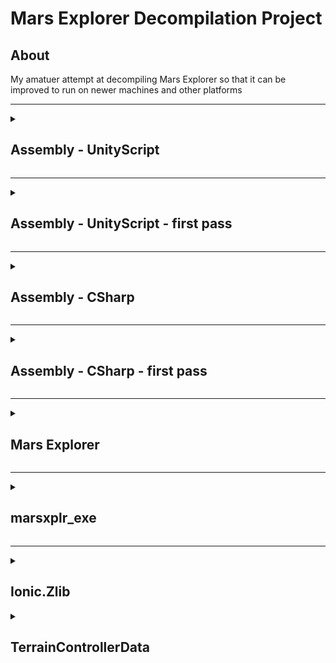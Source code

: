 # Mars Explorer Decompilation Project
## About
My amatuer attempt at decompiling Mars Explorer so that it can be improved to run on newer machines and other platforms
<hr>
<details closed>
<summary><h2>Assembly - UnityScript</h2></summary>
<h3>About</h3>
<ul>
  <li>(almost) all of the games compiled unityscripts</li>
  <li>Used ILSpy to decompile dll from marsxplr 2.22 win32 into C#</li>
  <li>Updated upd3 address (Lobby.cs)</li>
  <li>Updated game version from 2.22 to 2.3 (GameData.cs)</li>
  <li>changed max bots from 10 to 25</li>
</ul>
</details>
<hr>
<details closed>
<summary><h2>Assembly - UnityScript - first pass</h2></summary>
<h3>About</h3>
<ul>
  <li>some of the games compiled unityscripts</li>
  <li>used ILSpy to decompile</li>
</ul>
</details>
<hr>
<details closed>
<summary><h2>Assembly - CSharp</h2></summary>
<h3>About</h3>
<ul>
  <li>(almost) all of the games compiled C# scripts</li>
  <li>decompiled with ilspy</li>
</ul>
</details>
<hr>
<details closed>
<summary><h2>Assembly - CSharp - first pass</h2></summary>
<h3>About</h3>
<ul>
  <li>some of the games compiled C# scripts</li>
  <li>decompiled with ilspy</li>
</ul>
</details>
<hr>
<details closed>
<summary><h2>Mars Explorer</h2></summary>
<h3>About</h3>
<ul>
  <li>Mars Explorer 2.22 win32 game directory</li>
  <li>Libraries in here are referenced until they too will decompiled</li>
</ul>
</details>
<hr>
<details closed>
<summary><h2>marsxplr_exe</h2></summary>
<h3>About</h3>
<ul>
  <li>ghidra project for Mars Explorer.exe</li>
</ul>
</details>
<hr>
<details closed>
<summary><h2>Ionic.Zlib</h2></summary>
<h3>About</h3>
<ul>
  <li>Ionic.Zlib 1.8.4.24</li>
  <li>decomipled with ilspy</li>
</ul>
</details>
<details closed>
<summary><h2>TerrainControllerData</h2></summary>
<h3>About</h3>
<ul>
  <li>dll made by aub for the sole purpose of making terrain calculations less annoying or something</li>
  <li>decomipled with ilspy</li>
</ul>
</details>
